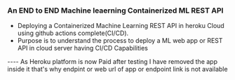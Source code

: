 ### An END to END Machine leaerning Containerized ML REST API
-    Deploying a Containerized Machine Learning REST API in heroku Cloud using github actions complete(CI/CD).
-    Purpose is to understand the process to deploy a ML web app or REST API in cloud server having CI/CD Capabilities


---- As Heroku platform is now  Paid after testing I have removed the app inside it that's why endpint or web url of app or endpoint link is not available
